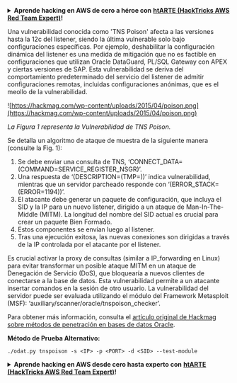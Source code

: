 <details>

<summary><strong>Aprende hacking en AWS de cero a héroe con</strong> <a href="https://training.hacktricks.xyz/courses/arte"><strong>htARTE (HackTricks AWS Red Team Expert)</strong></a><strong>!</strong></summary>

Otras formas de apoyar a HackTricks:

* Si deseas ver tu **empresa anunciada en HackTricks** o **descargar HackTricks en PDF** Consulta los [**PLANES DE SUSCRIPCIÓN**](https://github.com/sponsors/carlospolop)!
* Obtén el [**oficial PEASS & HackTricks swag**](https://peass.creator-spring.com)
* Descubre [**The PEASS Family**](https://opensea.io/collection/the-peass-family), nuestra colección exclusiva de [**NFTs**](https://opensea.io/collection/the-peass-family)
* **Únete al** 💬 [**grupo de Discord**](https://discord.gg/hRep4RUj7f) o al [**grupo de telegram**](https://t.me/peass) o **sígueme** en **Twitter** 🐦 [**@carlospolopm**](https://twitter.com/carlospolopm)**.**
* **Comparte tus trucos de hacking enviando PRs a los** [**HackTricks**](https://github.com/carlospolop/hacktricks) y [**HackTricks Cloud**](https://github.com/carlospolop/hacktricks-cloud) repositorios de github.

</details>


Una vulnerabilidad conocida como 'TNS Poison' afecta a las versiones hasta la 12c del listener, siendo la última vulnerable solo bajo configuraciones específicas. Por ejemplo, deshabilitar la configuración dinámica del listener es una medida de mitigación que no es factible en configuraciones que utilizan Oracle DataGuard, PL/SQL Gateway con APEX y ciertas versiones de SAP. Esta vulnerabilidad se deriva del comportamiento predeterminado del servicio del listener de admitir configuraciones remotas, incluidas configuraciones anónimas, que es el meollo de la vulnerabilidad.

![https://hackmag.com/wp-content/uploads/2015/04/poison.png](https://hackmag.com/wp-content/uploads/2015/04/poison.png)

*La Figura 1 representa la Vulnerabilidad de TNS Poison.*

Se detalla un algoritmo de ataque de muestra de la siguiente manera (consulte la Fig. 1):

1. Se debe enviar una consulta de TNS, ‘CONNECT_DATA=(COMMAND=SERVICE_REGISTER_NSGR)’.
2. Una respuesta de ‘(DESCRIPTION=(TMP=))’ indica vulnerabilidad, mientras que un servidor parcheado responde con ‘(ERROR_STACK=(ERROR=1194))’.
3. El atacante debe generar un paquete de configuración, que incluya el SID y la IP para un nuevo listener, dirigido a un ataque de Man-In-The-Middle (MITM). La longitud del nombre del SID actual es crucial para crear un paquete Bien Formado.
4. Estos componentes se envían luego al listener.
5. Tras una ejecución exitosa, las nuevas conexiones son dirigidas a través de la IP controlada por el atacante por el listener.

Es crucial activar la proxy de consultas (similar a IP_forwarding en Linux) para evitar transformar un posible ataque MITM en un ataque de Denegación de Servicio (DoS), que bloquearía a nuevos clientes de conectarse a la base de datos. Esta vulnerabilidad permite a un atacante insertar comandos en la sesión de otro usuario. La vulnerabilidad del servidor puede ser evaluada utilizando el módulo del Framework Metasploit (MSF): ‘auxiliary/scanner/oracle/tnspoison_checker’.

Para obtener más información, consulta el [artículo original de Hackmag sobre métodos de penetración en bases de datos Oracle](https://hackmag.com/uncategorized/looking-into-methods-to-penetrate-oracle-db/).

**Método de Prueba Alternativo:**
```text
./odat.py tnspoison -s <IP> -p <PORT> -d <SID> --test-module
```
<details>

<summary><strong>Aprende hacking en AWS desde cero hasta experto con</strong> <a href="https://training.hacktricks.xyz/courses/arte"><strong>htARTE (HackTricks AWS Red Team Expert)</strong></a><strong>!</strong></summary>

Otras formas de apoyar a HackTricks:

* Si deseas ver tu **empresa anunciada en HackTricks** o **descargar HackTricks en PDF** Consulta los [**PLANES DE SUSCRIPCIÓN**](https://github.com/sponsors/carlospolop)!
* Obtén el [**swag oficial de PEASS & HackTricks**](https://peass.creator-spring.com)
* Descubre [**La Familia PEASS**](https://opensea.io/collection/the-peass-family), nuestra colección exclusiva de [**NFTs**](https://opensea.io/collection/the-peass-family)
* **Únete al** 💬 [**grupo de Discord**](https://discord.gg/hRep4RUj7f) o al [**grupo de telegram**](https://t.me/peass) o **sígueme en** **Twitter** 🐦 [**@carlospolopm**](https://twitter.com/carlospolopm)**.**
* **Comparte tus trucos de hacking enviando PRs a los** [**HackTricks**](https://github.com/carlospolop/hacktricks) y [**HackTricks Cloud**](https://github.com/carlospolop/hacktricks-cloud) repositorios de github.

</details>
